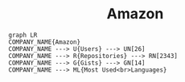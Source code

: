<h1 align="center">Amazon</h1>

```mermaid
graph LR
COMPANY_NAME{Amazon}
COMPANY_NAME ---> U{Users} ---> UN[26]
COMPANY_NAME ---> R{Repositories} ---> RN[2343]
COMPANY_NAME ---> G{Gists} ---> GN[14]
COMPANY_NAME ---> ML{Most Used<br>Languages}
```
